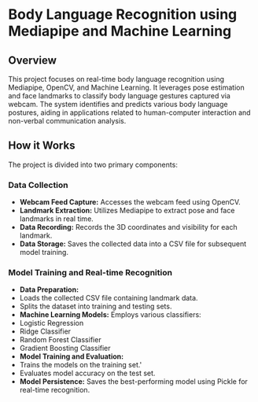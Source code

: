 # Body Language Recognition using Mediapipe and Machine Learning

## **Overview**
This project focuses on real-time body language recognition using Mediapipe, OpenCV, and Machine Learning. It leverages pose estimation and face landmarks to classify body language gestures captured via webcam. The system identifies and predicts various body language postures, aiding in applications related to human-computer interaction and non-verbal communication analysis.

## **How it Works**
The project is divided into two primary components:

### Data Collection
- **Webcam Feed Capture:**
  Accesses the webcam feed using OpenCV.
- **Landmark Extraction:**
  Utilizes Mediapipe to extract pose and face landmarks in real time.
- **Data Recording:**
  Records the 3D coordinates and visibility for each landmark.
- **Data Storage:**
  Saves the collected data into a CSV file for subsequent model training.

### Model Training and Real-time Recognition
- **Data Preparation:**
- Loads the collected CSV file containing landmark data.
- Splits the dataset into training and testing sets.
- **Machine Learning Models:**
  Employs various classifiers:
- Logistic Regression
- Ridge Classifier
- Random Forest Classifier
- Gradient Boosting Classifier
- **Model Training and Evaluation:**
- Trains the models on the training set.'
- Evaluates model accuracy on the test set.
- **Model Persistence:**
  Saves the best-performing model using Pickle for real-time recognition.


